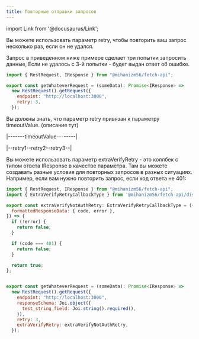 ```yaml
---
title: Повторные отправки запросов
---
```


import Link from '@docusaurus/Link';

Вы можете использовать параметр retry, чтобы повторить ваш запрос несколько раз, если он не удался.

Запрос в приведенном ниже примере сделает три попытки запросить данные,
Если не удалось с 3-й попытки - будет выдан ответ об ошибке.


```javascript
import { RestRequest, IResponse } from "@mihanizm56/fetch-api";

export const getWhateverRequest = (someData): Promise<IResponse> =>
  new RestRequest().getRequest({
    endpoint: "http://localhost:3000",
    retry: 3,
  });
```


Вы должны знать, что параметр retry привязан к параметру timeoutValue. (описание <Link to='./request-timeout'>тут</Link>)

|-------timeoutValue--------|

|--retry1--retry2--retry3--|


Вы можете использовать параметр extraVerifyRetry - это коллбек с типом ответа IResponse в качестве параметра. Там вы можете создавать разные условия для повторных запросов в разных ситуациях. Например, если вам нужно повторить запрос, если код ответа не 401:


```javascript
import { RestRequest, IResponse } from "@mihanizm56/fetch-api";
import { ExtraVerifyRetryCallbackType } from '@mihanizm56/fetch-api/dist/types';

export const extraVerifyNotAuthRetry: ExtraVerifyRetryCallbackType = ({
  formattedResponseData: { code, error },
}) => {
  if (!error) {
    return false;
  }

  if (code === 401) {
    return false;
  }

  return true;
};


export const getWhateverRequest = (someData): Promise<IResponse> =>
  new RestRequest().getRequest({
    endpoint: "http://localhost:3000",
    responseSchema: Joi.object({
      test_string_field: Joi.string().required(),
    }),
    retry: 3,
    extraVerifyRetry: extraVerifyNotAuthRetry,
  });